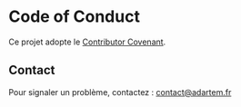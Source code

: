 # Code of Conduct

Ce projet adopte le [Contributor Covenant](https://www.contributor-covenant.org/version/2/1/code_of_conduct/).

## Contact

Pour signaler un problème, contactez : contact@adartem.fr
